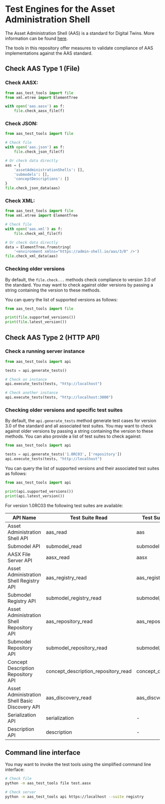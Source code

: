 # Test Engines for the Asset Administration Shell

The Asset Administration Shell (AAS) is a standard for Digital Twins.
More information can be found [here](https://industrialdigitaltwin.org/content-hub/downloads).

The tools in this repository offer measures to validate compliance of AAS implementations against the AAS standard.

## Check AAS Type 1 (File)

### Check AASX:
```python
from aas_test_tools import file
from xml.etree import ElementTree

with open('aas.aasx') as f:
    file.check_aasx_file(f)
```

### Check JSON:

```python
from aas_test_tools import file

# Check file
with open('aas.json') as f:
    file.check_json_file(f)

# Or check data directly
aas = {
    'assetAdministrationShells': [],
    'submodels': [],
    'conceptDescriptions': []
}
file.check_json_data(aas)
```

### Check XML:
```python
from aas_test_tools import file
from xml.etree import ElementTree

# Check file
with open('aas.xml') as f:
    file.check_xml_file(f)

# Or check data directly
data = ElementTree.fromstring(
    '<environment xmlns="https://admin-shell.io/aas/3/0" />')
file.check_xml_data(aas)
```

### Checking older versions

By default, the `file.check...` methods check compliance to version 3.0 of the standard.
You may want to check against older versions by passing a string containing the version to these methods.

You can query the list of supported versions as follows:

```python
from aas_test_tools import file

print(file.supported_versions())
print(file.latest_version())
```

## Check AAS Type 2 (HTTP API)

### Check a running server instance

```python
from aas_test_tools import api

tests = api.generate_tests()

# Check an instance
api.execute_tests(tests, "http://localhost")

# Check another instance
api.execute_tests(tests, "http://localhost:3000")
```

### Checking older versions and specific test suites

By default, the `api.generate_tests` method generate test cases for version 3.0 of the standard and all associated test suites.
You may want to check against older versions by passing a string containing the version to these methods.
You can also provide a list of test suites to check against:

```python
from aas_test_tools import api

tests = api.generate_tests('1.0RC03', ['repository'])
api.execute_tests(tests, "http://localhost")
```

You can query the list of supported versions and their associated test suites as follows:

```python
from aas_test_tools import api

print(api.supported_versions())
print(api.latest_version())
```
For version 1.0RC03 the following test suites are available:

| API Name                                       | Test Suite Read                     | Test Suite Read and Write      |
| ---------------------------------------------- | ----------------------------------- | ------------------------------ |
| Asset Administration Shell API                 | aas_read                            | aas                            |
| Submodel API                                   | submodel_read                       | submodel                       |
| AASX File Server API                           | aasx_read                           | aasx                           |
| Asset Administration Shell Registry API        | aas_registry_read                   | aas_registry                   |
| Submodel Registry API                          | submodel_registry_read              | submodel_registry              |
| Asset Administration Shell Repository API      | aas_repository_read                 | aas_repository                 |
| Submodel Repository API                        | submodel_repository_read            | submodel_repository            |
| Concept Description Repository API             | concept_description_repository_read | concept_description_repository |
| Asset Administration Shell Basic Discovery API | aas_discovery_read                  | aas_discvoery                  |
| Serialization API                              | serialization                       | -                              |
| Description API                                | description                         | -                              |

## Command line interface

You may want to invoke the test tools using the simplified command line interface:

```sh
# Check file
python -m aas_test_tools file test.aasx

# Check server
python -m aas_test_tools api https://localhost --suite registry
```

